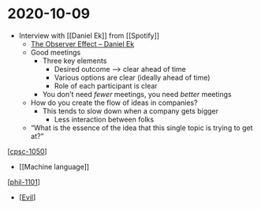 # 2020-10-09

- Interview with [[Daniel Ek]] from [[Spotify]]
  - [The Observer Effect – Daniel Ek](https://www.theobservereffect.org/daniel.html)
  - Good meetings
    - Three key elements
      - Desired outcome --> clear ahead of time
      - Various options are clear (ideally ahead of time)
      - Role of each participant is clear
    - You don't need _fewer_ meetings, you need _better_ meetings
  - How do you create the flow of ideas in companies?
    - This tends to slow down when a company gets bigger
      - Less interaction between folks
  - “What is the essence of the idea that this single topic is trying to get at?”

[[cpsc-1050]]

- [[Machine language]]

[[phil-1101]]

- [[Evil]]

[//begin]: # "Autogenerated link references for markdown compatibility"
[cpsc-1050]: cpsc-1050 "CPSC 1050 - Introduction to Computer Science"
[machine-language]: machine-language "Machine Language"
[phil-1101]: phil-1101 "PHIL 1101 - Intro to Philosophy: Knowledge and Reality"
[evil]: evil "Evil"
[//end]: # "Autogenerated link references"